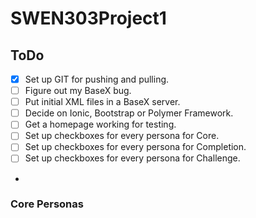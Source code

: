 # SWEN303Project1

## ToDo

- [x] Set up GIT for pushing and pulling.
- [ ] Figure out my BaseX bug.
- [ ] Put initial XML files in a BaseX server.
- [ ] Decide on Ionic, Bootstrap or Polymer Framework.
- [ ] Get a homepage working for testing.
- [ ] Set up checkboxes for every persona for Core.
- [ ] Set up checkboxes for every persona for Completion.
- [ ] Set up checkboxes for every persona for Challenge.
- 
### Core Personas



